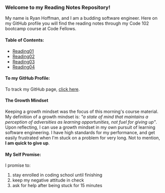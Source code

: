 ### Welcome to my Reading Notes Repository!

  My name is Ryan Hoffman, and I am a budding software engineer.  Here on my GitHub profile you will find the reading notes through my Code 102 bootcamp course at Code Fellows.

#### Table of Contents:

- [Reading01](https://ryanhoffman4.github.io/reading-notes/Reading01)
- [Reading02](https://ryanhoffman4.github.io/reading-notes/Reading02)
- [Reading03](https://ryanhoffman4.github.io/reading-notes/Reading03)
- [Reading04](https://ryanhoffman4.github.io/reading-notes/Reading04)


#### To my GitHub Profile:
To track my GitHub page, [click here](https://github.com/ryanhoffman4).


#### The Growth Mindset
Keeping a growth mindset was the focus of this morning's course material.  My definition of a growth mindset is: *"a state of mind that maintains a perception of adversities as learning opportunities, not fuel for giving up"*.  Upon reflecting, I can use a growth mindset in my own pursuit of learning software engineering.  I have high standards for my performance, and get easily frustrated when I'm stuck on a problem for very long.  Not to mention, **I am quick to give up**.
  

#### My Self Promise:
I promise to:
1. stay enrolled in coding school until finishing
1. keep my negative attitude in check
1. ask for help after being stuck for 15 minutes